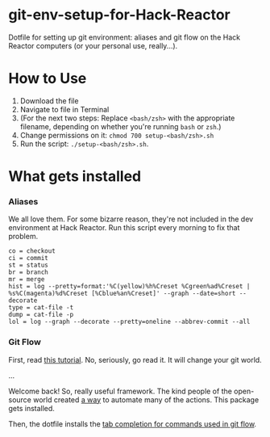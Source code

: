 git-env-setup-for-Hack-Reactor
==============================

Dotfile for setting up git environment: aliases and git flow on the Hack Reactor computers (or your personal use, really...).

# How to Use

1. Download the file
2. Navigate to file in Terminal
3. (For the next two steps: Replace `<bash/zsh>` with the appropriate filename, depending on whether you're running `bash` or `zsh`.)
4. Change permissions on it: `chmod 700 setup-<bash/zsh>.sh`
5. Run the script: `./setup-<bash/zsh>.sh`. 

# What gets installed

### Aliases

We all love them. For some bizarre reason, they're not included in the dev environment at Hack Reactor. Run this script every morning to fix that problem.
    
    co = checkout
    ci = commit
    st = status
    br = branch
    mr = merge
    hist = log --pretty=format:'%C(yellow)%h%Creset %Cgreen%ad%Creset | %s%C(magenta)%d%Creset [%Cblue%an%Creset]' --graph --date=short --decorate
    type = cat-file -t
    dump = cat-file -p
    lol = log --graph --decorate --pretty=oneline --abbrev-commit --all

### Git Flow

First, read [this tutorial](http://nvie.com/posts/a-successful-git-branching-model/). No, seriously, go read it. It will change your git world.

...

Welcome back! So, really useful framework. The kind people of the open-source world created [a way](https://github.com/nvie/gitflow) to automate many of the actions. This package gets installed.

Then, the dotfile installs the [tab completion for commands used in git flow](https://github.com/bobthecow/git-flow-completion).